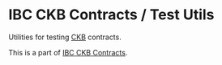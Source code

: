 # IBC CKB Contracts / Test Utils

Utilities for testing [CKB] contracts.

This is a part of [IBC CKB Contracts].

[CKB]: https://github.com/nervosnetwork/ckb
[IBC CKB Contracts]: https://github.com/synapseweb3/ibc-ckb-contracts
